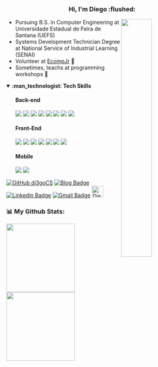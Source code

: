 
<h3 align="center"> Hi, I'm Diego :flushed: </h3>
  
 <img align="right" 
  src="https://media0.giphy.com/media/E6jscXfv3AkWQ/giphy.gif"
  width="40%"/>

- Pursuing B.S. in Computer Engineering at Universidade Estadual de Feira de Santana (UEFS)
- Systems Development Technician Degree at National Service of Industrial Learning (SENAI)
- Volunteer at <a href="https://www.ecompjr.com.br/">EcompJr<a> :blue_heart:
- Sometimes, teachs at programming workshops :thought_balloon:

<details open>
  <summary>
    <strong> :man_technologist: Tech Skills </strong>
   </summary>
  <ul markdown="1">
    
  #### Back-end
  ![](https://img.shields.io/badge/php-%23777BB4.svg?&style=for-the-badge&logo=php&logoColor=white)
  ![](https://img.shields.io/badge/laravel%20-%23FF2D20.svg?&style=for-the-badge&logo=laravel&logoColor=white)
  ![](https://img.shields.io/badge/Insomnia-5849be?style=for-the-badge&logo=Insomnia&logoColor=white)
  ![](https://img.shields.io/badge/Xampp-F37623?style=for-the-badge&logo=xampp&logoColor=white)
  ![](https://img.shields.io/badge/python%20-%2314354C.svg?&style=for-the-badge&logo=python&logoColor=white)
  ![](https://img.shields.io/badge/c%20-%2300599C.svg?&style=for-the-badge&logo=c&logoColor=white)
  ![](https://img.shields.io/badge/java-%23ED8B00.svg?&style=for-the-badge&logo=java&logoColor=white)
  ![](https://img.shields.io/badge/mysql-%2300f.svg?&style=for-the-badge&logo=mysql&logoColor=white)
  
  
  #### Front-End
  ![](https://img.shields.io/badge/html5%20-%23E34F26.svg?&style=for-the-badge&logo=html5&logoColor=white) 
  ![](https://img.shields.io/badge/css3%20-%231572B6.svg?&style=for-the-badge&logo=css3&logoColor=white)
  ![](https://img.shields.io/badge/javascript%20-%23323330.svg?&style=for-the-badge&logo=javascript&logoColor=%23F7DF1E)
  ![](https://img.shields.io/badge/bootstrap-%23563D7C.svg?&style=for-the-badge&logo=bootstrap&logoColor=white)
  ![](https://img.shields.io/badge/jquery-%230769AD.svg?&style=for-the-badge&logo=jquery&logoColor=white)
  ![](https://img.shields.io/badge/vuejs-%2335495e.svg?style=for-the-badge&logo=vuedotjs&logoColor=white)
  ![](https://img.shields.io/badge/react-%2320232a.svg?&style=for-the-badge&logo=react&logoColor=white)

    
  #### Mobile
  ![](https://img.shields.io/badge/dart-%230175C2.svg?&style=for-the-badge&logo=dart&logoColor=white)
  ![](https://img.shields.io/badge/Flutter%20-%2302569B.svg?&style=for-the-badge&logo=Flutter&logoColor=white)
  </ul>
</details>

[![GitHub di3goCS](https://img.shields.io/github/followers/di3gocs?label=follow&style=social)](https://github.com/di3goCS)
[![Blog Badge](https://img.shields.io/badge/Blog-di3gocs.github.io-black)](https://di3gocs.github.io)
[![Linkedin Badge](https://img.shields.io/badge/-di3gocs-blue?style=flat-square&logo=Linkedin&logoColor=white&link=https://www.linkedin.com/in/di3goCS/)](https://www.linkedin.com/in/di3goCS/)
[![Gmail Badge](https://img.shields.io/badge/-diegosilva@ecomp.uefs.br-c14438?style=flat-square&logo=Gmail&logoColor=white&link=mailto:diegosilva@ecomp.uefs.br)](mailto:diegosilva@ecomp.uefs.br)
<a href="https://dev.to/di3gocs">
  <img src="https://d2fltix0v2e0sb.cloudfront.net/dev-badge.svg" alt="Diego Silva's DEV Profile" height="30" width="30">
</a>

### :bar_chart: My Github Stats:
<div>
  <a href="https://github.com/di3goCS">
  <img height="180em" src="https://github-readme-stats.vercel.app/api?username=di3goCs&show_icons=true&theme=react&include_all_commits=true&count_private=true"/>
  <img height="180em" src="https://github-readme-stats.vercel.app/api/top-langs/?username=di3goCS&layout=compact&langs_count=7&theme=react"/>  
<div>

